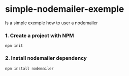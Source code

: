 # simple-nodemailer-exemple

Is a simple exemple how to user a nodemailer

### 1. Create a project with NPM
 `npm init`

### 2. Install nodemailer dependency 
 `npm install nodemailer`

